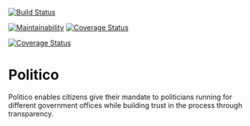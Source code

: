 [![Build Status](https://travis-ci.org/Hoxtygen/Politico.svg?branch=develop)](https://travis-ci.org/Hoxtygen/Politico)

[![Maintainability](https://api.codeclimate.com/v1/badges/d4a696665404417d1c2d/maintainability)](https://codeclimate.com/github/Hoxtygen/Politico/maintainability)
[![Coverage Status](https://coveralls.io/repos/github/Hoxtygen/Politico/badge.svg?branch=develop)](https://coveralls.io/github/Hoxtygen/Politico?branch=develop)

[![Coverage Status](https://coveralls.io/repos/github/Hoxtygen/Politico/badge.svg?branch=develop)](https://coveralls.io/github/Hoxtygen/Politico?branch=develop)

# Politico
Politico enables citizens give their mandate to politicians running for different government offices while building trust in the process through transparency.


